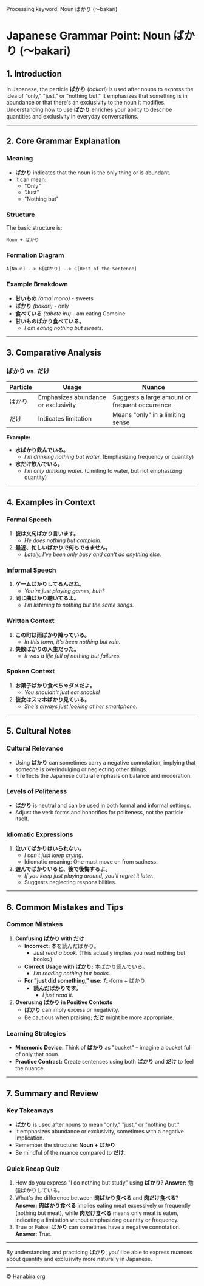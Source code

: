Processing keyword: Noun ばかり (〜bakari)
# Japanese Grammar Point: Noun ばかり (〜bakari)

## 1. Introduction
In Japanese, the particle **ばかり** (*bakari*) is used after nouns to express the idea of "only," "just," or "nothing but." It emphasizes that something is in abundance or that there's an exclusivity to the noun it modifies. Understanding how to use **ばかり** enriches your ability to describe quantities and exclusivity in everyday conversations.

---
## 2. Core Grammar Explanation
### Meaning
- **ばかり** indicates that the noun is the only thing or is abundant.
- It can mean:
  - "Only"
  - "Just"
  - "Nothing but"
### Structure
The basic structure is:
```
Noun + ばかり
```
### Formation Diagram
```
A[Noun] --> B[ばかり] --> C[Rest of the Sentence]
```
### Example Breakdown
- **甘いもの** *(amai mono)* - sweets
- **ばかり** *(bakari)* - only
- **食べている** *(tabete iru)* - am eating
Combine:
- **甘いものばかり食べている。**
  - *I am eating nothing but sweets.*
---
## 3. Comparative Analysis
### ばかり vs. だけ
| Particle | Usage                             | Nuance                                      |
|----------|-----------------------------------|---------------------------------------------|
| ばかり    | Emphasizes abundance or exclusivity | Suggests a large amount or frequent occurrence |
| だけ     | Indicates limitation               | Means "only" in a limiting sense             |
**Example:**
- **水ばかり飲んでいる。**
  - *I'm drinking nothing but water.* (Emphasizing frequency or quantity)
- **水だけ飲んでいる。**
  - *I'm only drinking water.* (Limiting to water, but not emphasizing quantity)
---
## 4. Examples in Context
### Formal Speech
1. **彼は文句ばかり言います。**
   - *He does nothing but complain.*
2. **最近、忙しいばかりで何もできません。**
   - *Lately, I've been only busy and can't do anything else.*
### Informal Speech
1. **ゲームばかりしてるんだね。**
   - *You're just playing games, huh?*
2. **同じ曲ばかり聴いてるよ。**
   - *I'm listening to nothing but the same songs.*
### Written Context
1. **この町は雨ばかり降っている。**
   - *In this town, it's been nothing but rain.*
2. **失敗ばかりの人生だった。**
   - *It was a life full of nothing but failures.*
### Spoken Context
1. **お菓子ばかり食べちゃダメだよ。**
   - *You shouldn't just eat snacks!*
2. **彼女はスマホばかり見ている。**
   - *She's always just looking at her smartphone.*
---
## 5. Cultural Notes
### Cultural Relevance
- Using **ばかり** can sometimes carry a negative connotation, implying that someone is overindulging or neglecting other things.
- It reflects the Japanese cultural emphasis on balance and moderation.
### Levels of Politeness
- **ばかり** is neutral and can be used in both formal and informal settings.
- Adjust the verb forms and honorifics for politeness, not the particle itself.
### Idiomatic Expressions
1. **泣いてばかりはいられない。**
   - *I can't just keep crying.*
   - Idiomatic meaning: One must move on from sadness.
2. **遊んでばかりいると、後で後悔するよ。**
   - *If you keep just playing around, you'll regret it later.*
   - Suggests neglecting responsibilities.
---
## 6. Common Mistakes and Tips
### Common Mistakes
1. **Confusing ばかり with だけ**
   - **Incorrect:** 本を読んだばかり。
     - *Just read a book.* (This actually implies you read nothing but books.)
   - **Correct Usage with ばかり:** 本ばかり読んでいる。
     - *I'm reading nothing but books.*
   - **For "just did something," use:** た-form + ばかり
     - **読んだばかりです。**
       - *I just read it.*
2. **Overusing ばかり in Positive Contexts**
   - **ばかり** can imply excess or negativity.
   - Be cautious when praising; **だけ** might be more appropriate.
### Learning Strategies
- **Mnemonic Device:** Think of **ばかり** as "bucket" – imagine a bucket full of only that noun.
- **Practice Contrast:** Create sentences using both **ばかり** and **だけ** to feel the nuance.
---
## 7. Summary and Review
### Key Takeaways
- **ばかり** is used after nouns to mean "only," "just," or "nothing but."
- It emphasizes abundance or exclusivity, sometimes with a negative implication.
- Remember the structure: **Noun + ばかり**
- Be mindful of the nuance compared to **だけ**.
### Quick Recap Quiz
1. How do you express "I do nothing but study" using **ばかり**?
   **Answer:** 勉強ばかりしている。
2. What's the difference between **肉ばかり食べる** and **肉だけ食べる**?
   **Answer:** **肉ばかり食べる** implies eating meat excessively or frequently (nothing but meat), while **肉だけ食べる** means only meat is eaten, indicating a limitation without emphasizing quantity or frequency.
3. True or False: **ばかり** can sometimes have a negative connotation.
   **Answer:** True.
---
By understanding and practicing **ばかり**, you'll be able to express nuances about quantity and exclusivity more naturally in Japanese.


---

© [Hanabira.org](https://hanabira.org)
